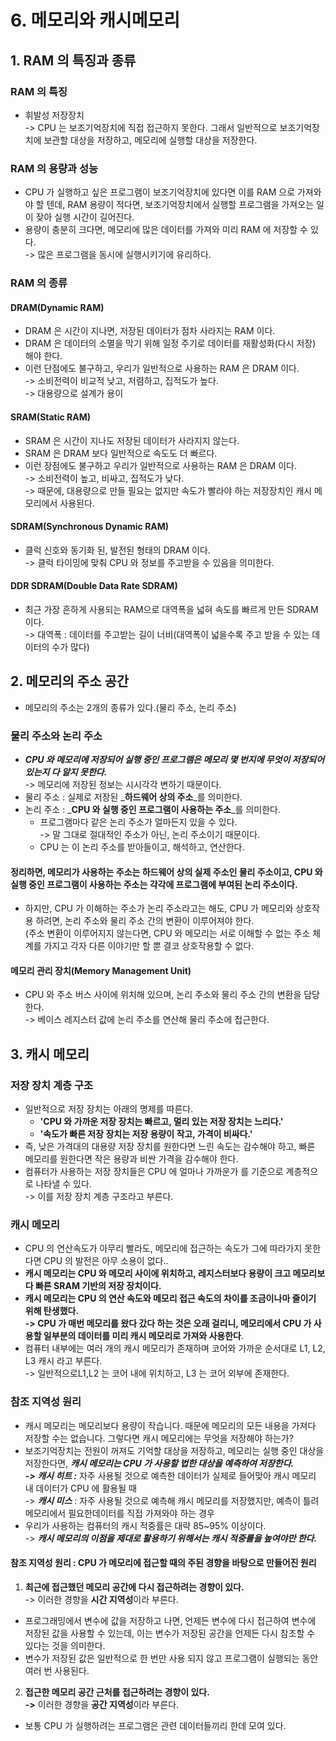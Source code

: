 # 6. 메모리와 캐시메모리

## 1. RAM 의 특징과 종류

### RAM 의 특징&#x20;

* 휘발성 저장장치\
  \-> CPU 는 보조기억장치에 직접 접근하지 못한다. 그래서 일반적으로 보조기억장치에 보관할 대상을 저장하고, 메모리에 실행할 대상을 저장한다.&#x20;

### RAM 의 용량과 성능&#x20;

* CPU 가 실행하고 싶은 프로그램이 보조기억장치에 있다면 이를 RAM 으로 가져와야 할 텐데, RAM 용량이 적다면, 보조기억장치에서 실행할 프로그램을 가져오는 일이 잦아 실행 시간이 길어진다.
* 용량이 충분히 크다면, 메모리에 많은 데이터를 가져와 미리 RAM 에 저장할 수 있다. \
  \-> 많은 프로그램을 동시에 실행시키기에 유리하다.&#x20;

### RAM 의 종류&#x20;

#### DRAM(Dynamic RAM)

* DRAM 은 시간이 지나면, 저장된 데이터가 점차 사라지는 RAM 이다.&#x20;
* DRAM 은 데이터의 소멸을 막기 위해 일정 주기로 데이터를 재활성화(다시 저장) 해야 한다.
* 이런 단점에도 불구하고, 우리가 일반적으로 사용하는 RAM 은 DRAM 이다. \
  \-> 소비전력이 비교적 낮고, 저렴하고, 집적도가 높다. \
  \-> 대용량으로 설계가 용이

#### SRAM(Static RAM)&#x20;

* SRAM 은 시간이 지나도 저장된 데이터가 사라지지 않는다.&#x20;
* SRAM 은 DRAM 보다 일반적으로 속도도 더 빠르다.&#x20;
* 이런 장점에도 불구하고 우리가 일반적으로 사용하는 RAM 은 DRAM 이다.\
  \-> 소비전력이 높고, 비싸고, 집적도가 낮다.\
  \-> 때문에, 대용량으로 만들 필요는 없지만 속도가 빨라야 하는 저장장치인 캐시 메모리에서 사용된다.&#x20;

#### SDRAM(Synchronous Dynamic RAM)

* 클럭 신호와 동기화 된, 발전된 형태의 DRAM 이다.\
  \-> 클럭 타이밍에 맞춰 CPU 와 정보를 주고받을 수 있음을 의미한다.&#x20;

#### DDR SDRAM(Double Data Rate SDRAM)

* 최근 가장 흔하게 사용되는 RAM으로 대역폭을 넓혀 속도를 빠르게 만든 SDRAM 이다. \
  \-> 대역폭 : 데이터를 주고받는 길이 너비(대역폭이 넓을수록 주고 받을 수 있는 데이터의 수가 많다)

## 2. 메모리의 주소 공간&#x20;

* 메모리의 주소는 2개의 종류가 있다.(물리 주소, 논리 주소)

### 물리 주소와 논리 주소

* _**CPU 와 메모리에 저장되어 실행 중인 프로그램은 메모리 몇 번지에 무엇이 저장되어 있는지 다 알지 못한다.**_\
  \-> 메모리에 저장된 정보는 시시각각 변하기 때문이다.&#x20;
* 물리 주소 : 실제로 저장된 _**하드웨어 상의 주소**_를 의미한다.&#x20;
* 논리 주소 : _**CPU 와 실행 중인 프로그램이 사용하는 주소**_를 의미한다.&#x20;
  * 프로그램마다 같은 논리 주소가 얼마든지 있을 수 있다. \
    \-> 말 그대로 절대적인 주소가 아닌, 논리 주소이기 때문이다.&#x20;
  * CPU 는 이 논리 주소를 받아들이고, 해석하고, 연산한다.&#x20;

#### 정리하면, 메모리가 사용하는 주소는 하드웨어 상의 실제 주소인 물리 주소이고, CPU 와 실행 중인 프로그램이 사용하는 주소는 각각에 프로그램에 부여된 논리 주소이다.&#x20;

* 하지만, CPU 가 이해하는 주소가 논리 주소라고는 해도, CPU 가 메모리와 상호작용 하려면, 논리 주소와 물리 주소 간의 변환이 이루어져야 한다. \
  (주소 변환이 이루어지지 않는다면, CPU 와 메모리는 서로 이해할 수 없는 주소 체계를 가지고 각자 다른 이야기만 할 뿐 결코 상호작용할 수 없다.&#x20;

#### 메모리 관리 장치(Memory Management Unit)

* CPU 와 주소 버스 사이에 위치해 있으며, 논리 주소와 물리 주소 간의 변환을 담당한다. \
  \-> 베이스 레지스터 값에 논리 주소를 연산해 물리 주소에 접근한다.&#x20;

## 3. 캐시 메모리&#x20;

### 저장 장치 계층 구조&#x20;

* 일반적으로 저장 장치는 아래의 명제를 따른다.&#x20;
  * **'CPU 와 가까운 저장 장치는 빠르고, 멀리 있는 저장 장치는 느리다.'**
  * **'속도가 빠른 저장 장치는 저장 용량이 작고, 가격이 비싸다.'**
* 즉, 낮은 가격대의 대용량 저장 장치를 원한다면 느린 속도는 감수해야 하고, 빠른 메모리를 원한다면 작은 용량과 비싼 가격을 감수해야 한다.&#x20;
* 컴퓨터가 사용하는 저장 장치들은 CPU 에 얼마나 가까운가 를 기준으로 계층적으로 나타낼 수 있다. \
  \-> 이를 저장 장치 계층 구조라고 부른다.&#x20;

### 캐시 메모리&#x20;

* CPU 의 연산속도가 아무리 빨라도, 메모리에 접근하는 속도가 그에 따라가지 못한다면 CPU 의 발전은 아무 소용이 없다..&#x20;
* **캐시 메모리는 CPU 와 메모리 사이에 위치하고, 레지스터보다 용량이 크고 메모리보다 빠른 SRAM 기반의 저장 장치이다.**&#x20;
* **캐시 메모리는 CPU 의 연산 속도와 메모리 접근 속도의 차이를 조금이나마 줄이기 위해 탄생했다.** \
  **-> CPU 가 매번 메모리를 왔다 갔다 하는 것은 오래 걸리니, 메모리에서 CPU 가 사용할 일부분의 데이터를 미리 캐시 메모리로 가져와 사용한다**.&#x20;
* 컴퓨터 내부에는 여러 개의 캐시 메모리가 존재하며 코어와 가까운 순서대로 L1, L2, L3 캐시 라고 부른다. \
  \-> 일반적으로L1,L2 는 코어 내에 위치하고, L3 는 코어 외부에 존재한다.&#x20;

### 참조 지역성 원리&#x20;

* 캐시 메모리는 메모리보다 용량이 작습니다. 때문에 메모리의 모든 내용을 가져다 저장할 수는 없습니다. 그렇다면 캐시 메모리에는 무엇을 저장해야 하는가?
* 보조기억장치는 전원이 꺼져도 기억할 대상을 저장하고, 메모리는 실행 중인 대상을 저장한다면, _**캐시 메모리는 CPU 가 사용할 법한 대상을 예측하여 저장한다.**_ \
  _**-> 캐시 히트  :**_ 자주 사용될 것으로 예측한 데이터가 실제로 들어맞아 캐시 메모리 내 데이터가 CPU 에 활용될 때 \
  \-> _**캐시 미스**_ : 자주 사용될 것으로 예측해 캐시 메모리를 저장했지만, 예측이 틀려 메모리에서 필요한데이터를 직접 가져와야 하는 경우
* 우리가 사용하는 컴퓨터의 캐시 적중률은 대략 85\~95% 이상이다. \
  \-> _**캐시 메모리의 이점을 제대로 활용하기 위해서는 캐시 적중률을 높여야만 한다.**_&#x20;

#### 참조 지역성 원리 : CPU 가 메모리에 접근할 때의 주된 경향을 바탕으로 만들어진 원리&#x20;

1. **최근에 접근했던 메모리 공간에 다시 접근하려는 경향이 있다.** \
   \-> 이러한 경향을 **시간 지역성**이라 부른다.&#x20;

* 프로그래밍에서 변수에 값을 저장하고 나면, 언제든 변수에 다시 접근하여 변수에 저장된 값을 사용할 수 있는데, 이는 변수가 저장된 공간을 언제든 다시 참조할 수 있다는 것을 의미한다.&#x20;
* 변수가 저장된 값은 일반적으로 한 번만 사용 되지 않고 프로그램이 실행되는 동안 여러 번 사용된다.&#x20;

2. **접근한 메모리 공간 근처를 접근하려는 경향이 있다.** \
   **->** 이러한 경향을 **공간 지역성**이라 부른다.&#x20;

* 보통 CPU 가 실행하려는 프로그램은 관련 데이터들끼리 한데 모여 있다.&#x20;

